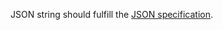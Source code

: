 
[comment]: # (TextCanvasModule)
JSON string should fulfill the [JSON specification](http://json.org/).